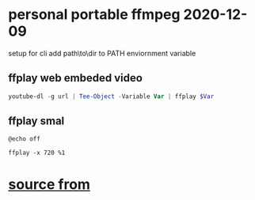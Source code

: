 # personal portable ffmpeg 2020-12-09
setup for cli add path\to\dir to PATH enviornment variable

## ffplay web embeded video
```powershell
youtube-dl -g url | Tee-Object -Variable Var | ffplay $Var
```

## ffplay smal
```batch
@echo off

ffplay -x 720 %1
```

# [source from](https://github.com/GyanD/codexffmpeg)

